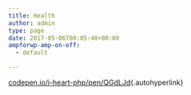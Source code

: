 ```yaml
---
title: Health
author: admin
type: page
date: 2017-05-06T00:05:40+00:00
ampforwp-amp-on-off:
  - default

---
```

[codepen.io/i-heart-php/pen/QGdLJd][1]{.autohyperlink}

 [1]: http://codepen.io/i-heart-php/pen/QGdLJd